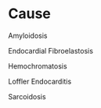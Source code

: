 # Cause

Amyloidosis

Endocardial Fibroelastosis

Hemochromatosis

Loffler Endocarditis

Sarcoidosis
